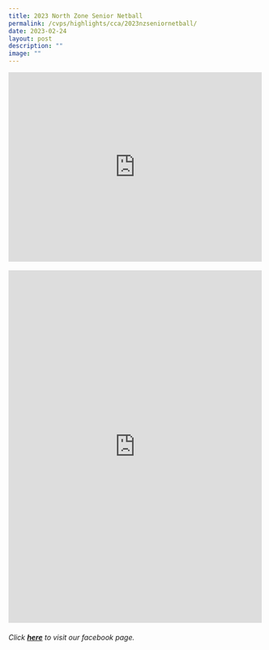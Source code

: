 ```yaml
---
title: 2023 North Zone Senior Netball
permalink: /cvps/highlights/cca/2023nzseniornetball/
date: 2023-02-24
layout: post
description: ""
image: ""
---
```

<iframe src="https://www.facebook.com/plugins/post.php?href=https%3A%2F%2Fwww.facebook.com%2Fcompassvalepri%2Fposts%2Fpfbid0JD4v6Fn9pfZfBZTy7Tfr3m9uUz7VPb312zsD7MezoFTqHo8ZKEt8E8PDBxJCBy5Cl&show_text=true&width=500" width="500" height="374" style="border:none;overflow:hidden" scrolling="no" frameborder="0" allowfullscreen="true" allow="autoplay; clipboard-write; encrypted-media; picture-in-picture; web-share"></iframe>
<br>
<br>
<iframe src="https://www.facebook.com/plugins/post.php?href=https%3A%2F%2Fwww.facebook.com%2Fcompassvalepri%2Fposts%2Fpfbid0y4Wng1sgEoNtyQbUSPkGdVFeMEhnQUnPTAPPhyGXr9ZBHjGhCjjvXQms9k9pEf7sl&show_text=true&width=500" width="500" height="696" style="border:none;overflow:hidden" scrolling="no" frameborder="0" allowfullscreen="true" allow="autoplay; clipboard-write; encrypted-media; picture-in-picture; web-share"></iframe>
<br>

###### Click [**here**](https://www.facebook.com/compassvalepri/) to visit our facebook page.